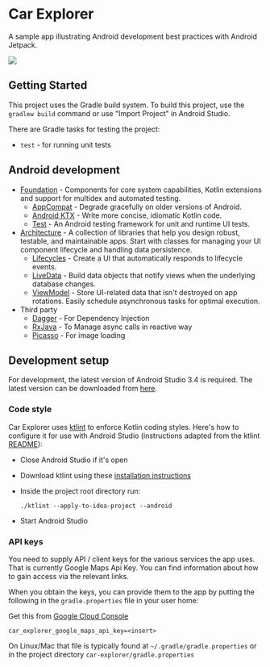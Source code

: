 # Car Explorer
A sample app illustrating Android development best practices with Android Jetpack.


<a href='https://travis-ci.org/moallemi/car-explorer/builds'><img src='https://travis-ci.org/moallemi/car-explorer.svg?branch=master'></a>

Getting Started
---------------
This project uses the Gradle build system. To build this project, use the
`gradlew build` command or use "Import Project" in Android Studio.

There are Gradle tasks for testing the project:
* `test` - for running unit tests

Android development
--------------
* [Foundation][0] - Components for core system capabilities, Kotlin extensions and support for
  multidex and automated testing.
  * [AppCompat][1] - Degrade gracefully on older versions of Android.
  * [Android KTX][2] - Write more concise, idiomatic Kotlin code.
  * [Test][4] - An Android testing framework for unit and runtime UI tests.
* [Architecture][10] - A collection of libraries that help you design robust, testable, and
  maintainable apps. Start with classes for managing your UI component lifecycle and handling data
  persistence.
  * [Lifecycles][12] - Create a UI that automatically responds to lifecycle events.
  * [LiveData][13] - Build data objects that notify views when the underlying database changes.
  * [ViewModel][17] - Store UI-related data that isn't destroyed on app rotations. Easily schedule
     asynchronous tasks for optimal execution.
* Third party
  * [Dagger][88] - For Dependency Injection
  * [RxJava][89] - To Manage async calls in reactive way
  * [Picasso][90] - For image loading

Development setup
------------------------
For development, the latest version of Android Studio 3.4 is required. The latest version can be
downloaded from [here](https://developer.android.com/studio/).

### Code style

Car Explorer uses [ktlint](https://ktlint.github.io/) to enforce Kotlin coding styles.
Here's how to configure it for use with Android Studio (instructions adapted
from the ktlint [README](https://github.com/shyiko/ktlint/blob/master/README.md)):

- Close Android Studio if it's open

- Download ktlint using these [installation instructions](https://github.com/shyiko/ktlint/blob/master/README.md#installation)

- Inside the project root directory run:

  `./ktlint --apply-to-idea-project --android`

- Start Android Studio

### API keys

You need to supply API / client keys for the various services the
app uses. That is currently Google Maps Api Key. You can find information about
how to gain access via the relevant links.

When you obtain the keys, you can provide them to the app by putting the following in the
`gradle.properties` file in your user home:

Get this from [Google Cloud Console][91]
```
car_explorer_google_maps_api_key=<insert>
```

On Linux/Mac that file is typically found at `~/.gradle/gradle.properties` or in the project directory `car-explorer/gradle.properties`


[0]: https://developer.android.com/jetpack/foundation/
[1]: https://developer.android.com/topic/libraries/support-library/packages#v7-appcompat
[2]: https://developer.android.com/kotlin/ktx
[4]: https://developer.android.com/training/testing/
[10]: https://developer.android.com/jetpack/arch/
[12]: https://developer.android.com/topic/libraries/architecture/lifecycle
[13]: https://developer.android.com/topic/libraries/architecture/livedata
[17]: https://developer.android.com/topic/libraries/architecture/viewmodel
[88]: https://google.github.io/dagger/
[89]: https://github.com/ReactiveX/RxJava
[90]: https://github.com/square/picasso
[91]: https://developers.google.com/maps/documentation/android-sdk/signup



